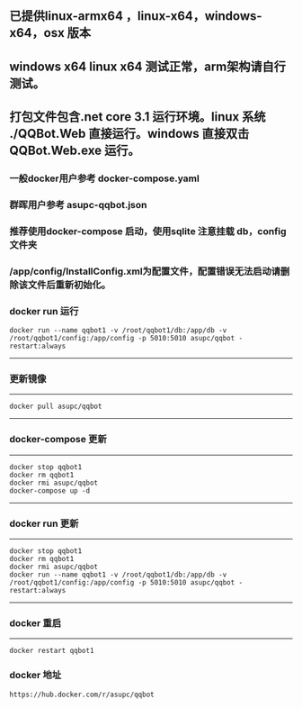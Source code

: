 
## 已提供linux-armx64 ，linux-x64，windows-x64，osx 版本
## windows x64 linux x64 测试正常，arm架构请自行测试。
## 打包文件包含.net core 3.1 运行环境。linux 系统 ./QQBot.Web 直接运行。windows 直接双击QQBot.Web.exe 运行。

### 一般docker用户参考 docker-compose.yaml
### 群晖用户参考 asupc-qqbot.json
### 推荐使用docker-compose 启动，使用sqlite 注意挂载 db，config 文件夹
### /app/config/InstallConfig.xml为配置文件，配置错误无法启动请删除该文件后重新初始化。

### docker run 运行 

```
docker run --name qqbot1 -v /root/qqbot1/db:/app/db -v /root/qqbot1/config:/app/config -p 5010:5010 asupc/qqbot -restart:always
```

---
### 更新镜像
---

```
docker pull asupc/qqbot
```

 ---
 ### docker-compose 更新
 ---
 ```
 docker stop qqbot1
 docker rm qqbot1
 docker rmi asupc/qqbot
 docker-compose up -d
 ```
 
 ---
 ### docker run 更新
 ---
 ```
 docker stop qqbot1
 docker rm qqbot1
 docker rmi asupc/qqbot
 docker run --name qqbot1 -v /root/qqbot1/db:/app/db -v /root/qqbot1/config:/app/config -p 5010:5010 asupc/qqbot -restart:always
 ```

 ---
 ### docker 重启
 ---
 
 ```
 docker restart qqbot1
 ```

### docker 地址
```
https://hub.docker.com/r/asupc/qqbot

```
